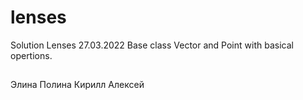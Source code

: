 # lenses
Solution Lenses 
27.03.2022
Base class Vector and Point with basical opertions.

##
Элина
Полина
Кирилл
Алексей
##
